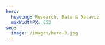 ```yaml
---
hero:
  heading: Research, Data & Dataviz
  maxWidthPX: 652
seo:
  image: /images/hero-3.jpg
---
```

